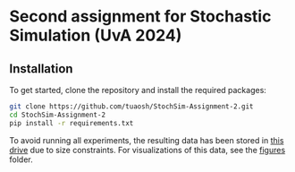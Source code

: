 # Second assignment for Stochastic Simulation (UvA 2024)

## Installation
To get started, clone the repository and install the required packages: 
```bash
git clone https://github.com/tuaosh/StochSim-Assignment-2.git
cd StochSim-Assignment-2
pip install -r requirements.txt
```
To avoid running all experiments, the resulting data has been stored in [this drive](https://drive.google.com/file/d/1W834MkvyWoFxVqD4bSNxOv27d0ObJAUz/view?usp=sharing) due to size constraints. For visualizations of this data, see the [figures](/figures) folder.
